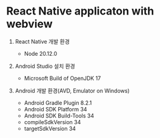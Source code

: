 # React Native applicaton with webview

1. React Native 개발 환경
   - Node 20.12.0

2. Android Studio 설치 환경
   - Microsoft Build of OpenJDK 17

3. Android 개발 환경(AVD, Emulator on Windows)
   - Android Gradle Plugin 8.2.1
   - Android SDK Platform 34
   - Android SDK Build-Tools 34
   - compileSdkVersion 34
   - targetSdkVersion 34